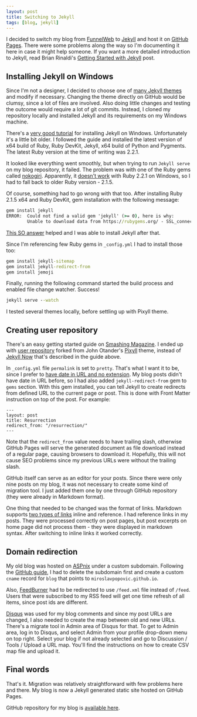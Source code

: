 ```yaml
---
layout: post
title: Switching to Jekyll
tags: [blog, jekyll]
---
```


I decided to switch my blog from [FunnelWeb](http://www.funnelweblog.com/) to [Jekyll](http://jekyllrb.com/) and host it on [GitHub Pages](https://pages.github.com/). There were some problems along the way so I'm documenting it here in case it might help someone. If you want a more detailed introduction to Jekyll, read Brian Rinaldi's [Getting Started with Jekyll](http://developer.telerik.com/featured/getting-started-with-jekyll/) post.

## Installing Jekyll on Windows

Since I'm not a designer, I decided to choose one of [many Jekyll themes](https://github.com/jekyll/jekyll/wiki/Themes) and modify if necessary. Changing the theme directly on GitHub would be clumsy, since a lot of files are involved. Also doing little changes and testing the outcome would require a lot of git commits. Instead, I cloned my repository locally and installed Jekyll and its requirements on my Windows machine.

There's a [very good tutorial](http://jekyll-windows.juthilo.com/) for installing Jekyll on Windows. Unfortunately it's a little bit older. I followed the guide and installed the latest version of x64 build of Ruby, Ruby DevKit, Jekyll, x64 build of Python and Pygments. The latest Ruby version at the time of writing was 2.2.1.

It looked like everything went smoothly, but when trying to run `Jekyll serve` on my blog repository, it failed. The problem was with one of the Ruby gems called [nokogiri](http://www.nokogiri.org/). Apparently, it [doesn't work](http://stackoverflow.com/questions/28999906/require-cannot-load-such-file-nokogiri-nokogiri-loaderror-when-running) with Ruby 2.2.1 on Windows, so I had to fall back to older Ruby version - 2.1.5.

Of course, something had to go wrong with that too. After installing Ruby 2.1.5 x64 and Ruby DevKit, gem installation with the following message:

```bat
gem install jekyll
ERROR:  Could not find a valid gem 'jekyll' (>= 0), here is why:
       	Unable to download data from https://rubygems.org/ - SSL_connect returned=1 errno=0 state=SSLv3 read server certificate B: certificate verify failed (https://api.rubygems.org/latest_specs.4.8.gz)
```

[This SO answer](http://stackoverflow.com/a/27641786/119230) helped and I was able to install Jekyll after that.

Since I'm referencing few Ruby gems in `_config.yml` I had to install those too:

```bat
gem install jekyll-sitemap
gem install jekyll-redirect-from
gem install jemoji
```

Finally, running the following command started the build process and enabled file change watcher. Success!

```bat
jekyll serve --watch
```

I tested several themes locally, before settling up with Pixyll theme.

## Creating user repository

There's an easy getting started guide on [Smashing Magazine](http://www.smashingmagazine.com/2014/08/01/build-blog-jekyll-github-pages/). I ended up with [user repository](https://github.com/miroslavpopovic/miroslavpopovic.github.io) forked from John Otander's [Pixyll](https://github.com/johnotander/pixyll) theme, instead of [Jekyll Now](https://github.com/barryclark/jekyll-now) that's described in the guide above.

In `_config.yml` file `permalink` is set to `pretty`. That's what I want it to be, since I prefer to [have date in URL and no extension](http://jekyllrb.com/docs/permalinks/#built-in-permalink-styles). My blog posts didn't have date in URL before, so I had also added `jekyll-redirect-from` gem to `gems` section. With this gem installed, you can tell Jekyll to create redirects from defined URL to the current page or post. This is done with Front Matter instruction on top of the post. For example:

	---
	layout: post
	title: Resurrection
	redirect_from: "/resurrection/"
	---

Note that the `redirect_from` value needs to have trailing slash, otherwise GitHub Pages will serve the generated document as file download instead of a regular page, causing browsers to download it. Hopefully, this will not cause SEO problems since my previous URLs were without the trailing slash.

GitHub itself can serve as an editor for your posts. Since there were only nine posts on my blog, it was not necessary to create some kind of migration tool. I just added them one by one through GitHub repository (they were already in Markdown format).

One thing that needed to be changed was the format of links. Markdown supports [two types of links](http://daringfireball.net/projects/markdown/syntax#link) inline and reference. I had reference links in my posts. They were processed correctly on post pages, but post excerpts on home page did not process them - they were displayed in markdown syntax. After switching to inline links it worked correctly.

## Domain redirection

My old blog was hosted on [ASPnix](https://billing.aspnix.com/aff.php?aff=079) under a custom subdomain. Following the [GitHub guide](https://help.github.com/articles/setting-up-a-custom-domain-with-github-pages/), I had to delete the subdomain first and create a custom `cname` record for `blog` that points to `miroslavpopovic.github.io`.

Also, [FeedBurner](https://feedburner.google.com/) had to be redirected to use `/feed.xml` file instead of `/feed`. Users that were subscribed to my RSS feed will get one time refresh of all items, since post ids are different.

[Disqus](https://disqus.com/) was used for my blog comments and since my post URLs are changed, I also needed to create the map between old and new URLs. There's a migrate tool in Admin area of Disqus for that. To get to Admin area, log in to Disqus, and select Admin from your profile drop-down menu on top right. Select your blog if not already selected and go to Discussion / Tools / Upload a URL map. You'll find the instructions on how to create CSV map file and upload it.

## Final words

That's it. Migration was relatively straightforward with few problems here and there. My blog is now a Jekyll generated static site hosted on GitHub Pages.

GitHub repository for my blog is [available here](https://github.com/miroslavpopovic/miroslavpopovic.github.io).
